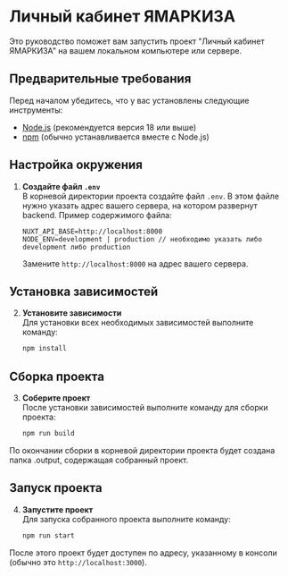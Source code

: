 # Личный кабинет ЯМАРКИЗА

Это руководство поможет вам запустить проект "Личный кабинет ЯМАРКИЗА" на вашем локальном компьютере или сервере.

## Предварительные требования

Перед началом убедитесь, что у вас установлены следующие инструменты:

- [Node.js](https://nodejs.org/) (рекомендуется версия 18 или выше)
- [npm](https://www.npmjs.com/) (обычно устанавливается вместе с Node.js)

## Настройка окружения

1. **Создайте файл `.env`**  
   В корневой директории проекта создайте файл `.env`. В этом файле нужно указать адрес вашего сервера, на котором развернут backend. Пример содержимого файла:

   ```env
   NUXT_API_BASE=http://localhost:8000
   NODE_ENV=development | production // необходимо указать либо development либо production
   ```

   Замените `http://localhost:8000` на адрес вашего сервера.

## Установка зависимостей

2. **Установите зависимости**  
   Для установки всех необходимых зависимостей выполните команду:

   ```bash
   npm install
   ```

## Сборка проекта

3. **Соберите проект**  
   После установки зависимостей выполните команду для сборки проекта:

   ```bash
   npm run build
   ```

  По окончании сборки в корневой директории проекта будет создана папка .output, содержащая собранный проект.

## Запуск проекта

4. **Запустите проект**  
   Для запуска собранного проекта выполните команду:

   ```bash
   npm run start
   ```

После этого проект будет доступен по адресу, указанному в консоли (обычно это `http://localhost:3000`).
